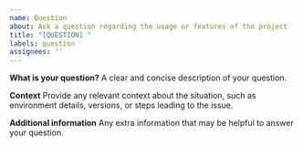 ```yaml
---
name: Question
about: Ask a question regarding the usage or features of the project
title: "[QUESTION] "
labels: question
assignees: ''
---
```


**What is your question?**
A clear and concise description of your question.

**Context**
Provide any relevant context about the situation, such as environment details, versions, or steps leading to the issue.

**Additional information**
Any extra information that may be helpful to answer your question.
